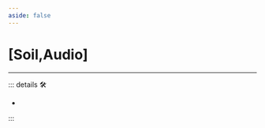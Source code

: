 ```yaml
---
aside: false
---
```

# <py>[<ekos>Soil</ekos>,<anima>Audio</anima>]</py>

---

<!-- =================================================== -->
<!-- =================================================== -->
<!-- =================================================== -->
<!-- =================================================== -->
<!-- =================================================== -->
::: details 🛠

-

:::
